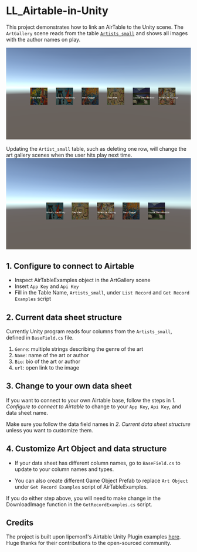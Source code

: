 # LL_Airtable-in-Unity

This project demonstrates how to link an AirTable to the Unity scene. 
The `ArtGallery` scene reads from the table [`Artists_small`](https://airtable.com/appV5LgA8wXE1FnXZ/tbl6BD4rsBZ4ma5nw/viwbGD5PDBeyGNfSO?blocks=hide) and shows all images with the author names 
on play.

![alt text](/Screenshot/Capture.PNG)

Updating the `Artist_small` table, such as deleting one row, will change the art gallery scenes when the user hits play next time.
![alt text](/Screenshot/CaptureAfter.PNG)

## 1. Configure to connect to Airtable
* Inspect AirTableExamples object in the ArtGallery scene
* Insert `App Key` and `Api Key`
* Fill in the Table Name, `Artists_small`, under `List Record` and `Get Record Examples` script

## 2. Current data sheet structure
Currently Unity program reads  four columns from the `Artists_small`, defined in `BaseField.cs` file.
1. `Genre`: multiple strings describing the genre of the art
2. `Name`: name of the art or author
2. `Bio`: bio of the art or author
3. `url`: open link to the image


## 3. Change to your own data sheet
If you want to connect to your own Airtable base, follow the steps in *1. Configure to connect to Airtable* to change to your
`App Key`, `Api Key`, and data sheet name.

Make sure you follow the data field names in *2. Current data sheet structure* unless you want to customize them.

## 4. Customize Art Object and data structure
* If your data sheet has different column names, go to `BaseField.cs` to update to your column names and types.

* You can also create different Game Object Prefab to replace `Art Object` under `Get Record Examples` script of AirTableExamples.

If you do either step above, you will need to make change in the DownloadImage function in the `GetRecordExamples.cs` script.


## Credits
The project is built upon lipemon1's Airtable Unity Plugin examples [here](https://github.com/lipemon1/airtableunity). Huge thanks for their contributions to the open-sourced community.
